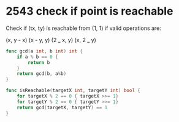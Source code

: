# 2543 check if point is reachable

Check if (tx, ty) is reachable from (1, 1) if valid operations are:

(x, y - x)
(x - y, y)
(2 _ x, y)
(x, 2 _ y)

```go
func gcd(a int, b int) int {
    if a % b == 0 {
        return b
    }
    return gcd(b, a%b)
}

func isReachable(targetX int, targetY int) bool {
    for targetX % 2 == 0 { targetX >>= 1}
    for targetY % 2 == 0 { targetY >>= 1}
    return gcd(targetX, targetY) == 1
}
```
